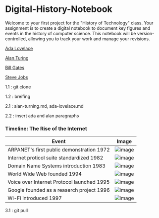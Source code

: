 # Digital-History-Notebook

Welcome to your first project for the "History of Technology" class. Your assignment is to create a digital notebook to document key figures and events in the history of computer science. This notebook will be version-controlled, allowing you to track your work and manage your revisions.

[Ada Lovelace](ada-lovelace.md)

[Alan Turing](alan-turing.md)

[Bill Gates](bill-gates.md)

[Steve Jobs](steve-jobs.md)


1.1 : git clone

1.2 : breifing

2.1 : alan-turning.md, ada-lovelace.md

2.2 : insert ada and alan paragraphs

<h3>Timeline: The Rise of the Internet</h3>

|Event|Image|
|-----|-----|
|ARPANET's first public demonstration 1972| ![image](https://tse1.mm.bing.net/th/id/OIP.1oOHhVV3szv1AOFQbZ3VAQAAAA?rs=1&pid=ImgDetMain&o=7&rm=3)|
|Internet proticol suite standardized 1982| ![image](https://ci.mines-stetienne.fr/teaching/maj-info/iot/2017/images/internet-protocol-suite.png)|
|Domain Name Systems introduction 1983| ![image](https://tse3.mm.bing.net/th/id/OIP.g_Rptq1NxGyaqiA3NkBsSQHaD4?rs=1&pid=ImgDetMain&o=7&rm=3)|
|World Wide Web founded 1994| ![image](https://tse3.mm.bing.net/th/id/OIP.8Ku_ixtOlQGOmx0m2vYrEgHaEK?rs=1&pid=ImgDetMain&o=7&rm=3)|
|Voice over Internet Protocol launched 1995| ![image](https://i0.wp.com/www.mobilecellphonerepairing.com/wp-content/uploads/2013/07/how-voip-works.jpg?fit=1280%2C720)|
|Google founded as a reaserch project 1996| ![image](https://tse1.mm.bing.net/th/id/OIP.UiCHHkUSt0i-qmrwNuVwNQAAAA?rs=1&pid=ImgDetMain&o=7&rm=3)|
|Wi-Fi introduced 1997| ![image](https://tse1.mm.bing.net/th/id/OIP.RJlowgVXRHlwkalZW2k2_gHaEH?rs=1&pid=ImgDetMain&o=7&rm=3)|



3.1 : git pull